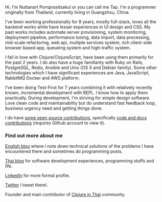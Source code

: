 Hi. I'm Nuttanart Pornprasitsakul or you can call me Tap. I'm a programmer originally from Thailand, currently living in Guangzhou, China.

I've been working professionally for 8 years, mostly full-stack, loves all the backend works while have lesser experiences in UI design and CSS. My past works includes automate server provisioning, system monitoring, deployment pipeline, performance tuning, data import, data processing, mid-scale refactoring, web api, multiple services system, rich client-side browser based app, queueing system and high-traffic system.

I fall in love with Clojure/ClojureScript, have been using them primarily for the past 2 years. I do also have a huge familiarity with Ruby on Rails, PostgreSQL, Redis, Ansible and Unix (OS X and Debian family). Some other technologies which I have significant experiences are Java, JavaScript, RabbitMQ Docker and AWS platform.

I’ve been doing Test-First for 7 years combining it with relatively recently known, incremental development with REPL. I know how to apply them practically. During development, I'm striving for simple design software. Love clean code and maintainability but do understand fast feedback loop, business urgency need and getting things done.

I do have [some open source contributions](https://github.com/issues?q=is%3Apublic+author%3Avisibletrap), specifically [code and docs contributions](https://github.com/pulls?utf8=%E2%9C%93&q=is%3Apr+is%3Apublic+author%3Avisibletrap) (requires Github account to view it).

### Find out more about me
[English blog](http://visibletrap.blogger.com) where I note down technical solutions of the problems I have encountered there and sometimes do programming posts.

[Thai blog](http://visibletrap.wordpress.com) for software development experiences, programming stuffs and life.

[LinkedIn](http://www.linkedin.com/in/nuttanart) for more formal profile.

[Twitter](http://www.twitter.com/visibletrap) I tweet there!.

Founder and main contributor of [Clojure in Thai](https://www.facebook.com/groups/919377878100706) community.
